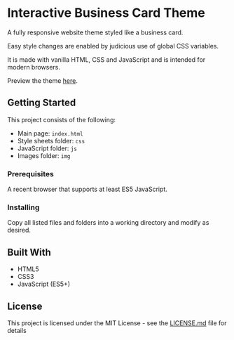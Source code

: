 # Interactive Business Card Theme

A fully responsive website theme styled like a business card.

Easy style changes are enabled by judicious use of global CSS variables.

It is made with vanilla HTML, CSS and JavaScript and is intended for modern browsers.

Preview the theme [here](https://sbhaseen.github.io/interactive-business-card-theme/).

## Getting Started

This project consists of the following:

- Main page: `index.html`
- Style sheets folder: `css`
- JavaScript folder: `js`
- Images folder: `img`

### Prerequisites

A recent browser that supports at least ES5 JavaScript.

### Installing

Copy all listed files and folders into a working directory and modify as desired.

## Built With

- HTML5
- CSS3
- JavaScript (ES5+)

## License

This project is licensed under the MIT License - see the [LICENSE.md](LICENSE.md) file for details
